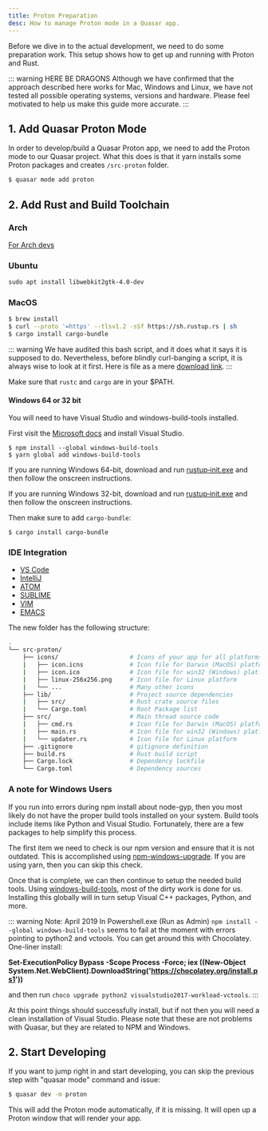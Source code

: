 ```yaml
---
title: Proton Preparation
desc: How to manage Proton mode in a Quasar app.
---
```

Before we dive in to the actual development, we need to do some preparation work. This setup shows how to get up and running with Proton and Rust.

::: warning HERE BE DRAGONS
Although we have confirmed that the approach described here works for Mac, Windows and Linux, we have not tested all possible operating systems, versions and hardware. Please feel motivated to help us make this guide more accurate.
:::

## 1. Add Quasar Proton Mode
In order to develop/build a Quasar Proton app, we need to add the Proton mode to our Quasar project. What this does is that it yarn installs some Proton packages and creates `/src-proton` folder.
```bash
$ quasar mode add proton
```

## 2. Add Rust and Build Toolchain

### Arch

[For Arch devs](https://www.archlinux.org/packages/community/x86_64/rustup/)


### Ubuntu
```html
sudo apt install libwebkit2gtk-4.0-dev
```



### MacOS

```bash
$ brew install 
$ curl --proto '=https' --tlsv1.2 -sSf https://sh.rustup.rs | sh 
$ cargo install cargo-bundle
```
::: warning
We have audited this bash script, and it does what it says it is supposed to do. Nevertheless, before blindly curl-banging a script, it is always wise to look at it first. Here is file as a mere [download link](https://sh.rustup.rs).
:::

Make sure that `rustc` and `cargo` are in your $PATH.

#### Windows 64 or 32 bit
You will need to have Visual Studio and windows-build-tools installed.

First visit the [Microsoft docs](https://docs.microsoft.com/en-us/visualstudio/install/install-visual-studio?view=vs-2019) and install Visual Studio.
``` 
$ npm install --global windows-build-tools
$ yarn global add windows-build-tools
```

If you are running Windows 64-bit, download and run [rustup‑init.exe](https://win.rustup.rs/x86_64) and then follow the onscreen instructions.

If you are running Windows 32-bit, download and run [rustup‑init.exe](https://win.rustup.rs/i686) and then follow the onscreen instructions.

Then make sure to add `cargo-bundle`:
```
$ cargo install cargo-bundle
```


### IDE Integration
- [VS Code](https://marketplace.visualstudio.com/items?itemName=rust-lang.rust)
- [IntelliJ](https://plugins.jetbrains.com/plugin/8182-rust)
- [ATOM](https://github.com/rust-lang/atom-ide-rust)
- [SUBLIME](https://github.com/rust-lang/rust-enhanced)
- [VIM](https://github.com/rust-lang/rust.vim)
- [EMACS](https://github.com/rust-lang/rust-mode)




The new folder has the following structure:
```bash
.
└── src-proton/
    ├── icons/                    # Icons of your app for all platforms
    |   ├── icon.icns             # Icon file for Darwin (MacOS) platform
    |   ├── icon.ico              # Icon file for win32 (Windows) platform
    |   ├── linux-256x256.png     # Icon file for Linux platform
    |   └── ...                   # Many other icons
    ├── lib/                      # Project source dependencies
    |   ├── src/                  # Rust crate source files 
    |   └── Cargo.toml            # Root Package list
    ├── src/                      # Main thread source code
    |   ├── cmd.rs                # Icon file for Darwin (MacOS) platform
    |   ├── main.rs               # Icon file for win32 (Windows) platform
    |   └── updater.rs            # Icon file for Linux platform
    ├── .gitignore                # gitignore definition
    ├── build.rs                  # Rust build script
    ├── Cargo.lock                # Dependency lockfile
    └── Cargo.toml                # Dependency sources
```

### A note for Windows Users
If you run into errors during npm install about node-gyp, then you most likely do not have the proper build tools installed on your system. Build tools include items like Python and Visual Studio. Fortunately, there are a few packages to help simplify this process.

The first item we need to check is our npm version and ensure that it is not outdated. This is accomplished using [npm-windows-upgrade](https://github.com/felixrieseberg/npm-windows-upgrade). If you are using yarn, then you can skip this check.

Once that is complete, we can then continue to setup the needed build tools. Using [windows-build-tools](https://github.com/felixrieseberg/windows-build-tools), most of the dirty work is done for us. Installing this globally will in turn setup Visual C++ packages, Python, and more.

::: warning Note: April 2019
In Powershell.exe (Run as Admin) `npm install --global windows-build-tools` seems to fail at the moment with errors pointing to python2 and vctools. You can get around this with Chocolatey. One-liner install:

**Set-ExecutionPolicy Bypass -Scope Process -Force; iex ((New-Object System.Net.WebClient).DownloadString('https://chocolatey.org/install.ps1'))**

and then run `choco upgrade python2 visualstudio2017-workload-vctools`.
:::

At this point things should successfully install, but if not then you will need a clean installation of Visual Studio. Please note that these are not problems with Quasar, but they are related to NPM and Windows.

## 2. Start Developing
If you want to jump right in and start developing, you can skip the previous step with "quasar mode" command and issue:

```bash
$ quasar dev -m proton
```

This will add the Proton mode automatically, if it is missing.
It will open up a Proton window that will render your app.
